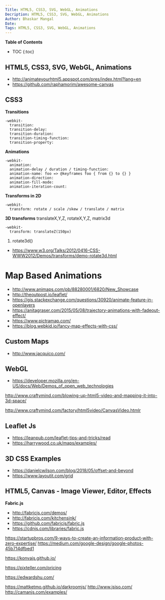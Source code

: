 ```yaml
---
Title: HTML5, CSS3, SVG, WebGL, Animations
Decription: HTML5, CSS3, SVG, WebGL, Animations
Author: Bhaskar Mangal
Date: 
Tags: HTML5, CSS3, SVG, WebGL, Animations
---
```


**Table of Contents**
* TOC
{:toc}


## HTML5, CSS3, SVG, WebGL, Animations

* http://animateyourhtml5.appspot.com/pres/index.html?lang=en
* https://github.com/raphamorim/awesome-canvas

## CSS3
**Transitions**
```
-webkit-
  transition:
  transition-delay:
  transition-duration:
  transition-timing-function:
  transition-property:
```

**Animations**
```
-webkit-
  animation:
  animation-delay / duration / timing-function:
  animation-name: foo => @keyframes foo { from {} to {} }
  animation-direction:
  animation-fill-mode:
  animation-iteration-count:
```

**Transforms in 2D**
```
-webkit-
  transform: rotate / scale /skew / translate / matrix
```

**3D transforms**
translateX,Y,Z, rotateX,Y,Z, matrix3d
```
-webkit-
  transform: translateZ(150px)
```
  
1. rotate3d()
* https://www.w3.org/Talks/2012/0416-CSS-WWW2012/Demos/transforms/demo-rotate3d.html


# Map Based Animations
* http://www.animaps.com/pb/88280001/6820/New_Showcase
* http://theoutpost.io/leaflet/
* https://gis.stackexchange.com/questions/30920/animate-feature-in-openlayers
* https://anitagraser.com/2015/05/08/trajectory-animations-with-fadeout-effect/
* https://www.pictramap.com/
* https://blog.webkid.io/fancy-map-effects-with-css/

## Custom Maps
* http://www.jacquico.com/


## WebGL
* https://developer.mozilla.org/en-US/docs/Web/Demos_of_open_web_technologies

http://www.craftymind.com/blowing-up-html5-video-and-mapping-it-into-3d-space/

http://www.craftymind.com/factory/html5video/CanvasVideo.htmlr


## Leaflet Js
* https://leanpub.com/leaflet-tips-and-tricks/read
* https://harrywood.co.uk/maps/examples/

## 3D CSS Examples
- https://danielcwilson.com/blog/2018/05/offset-and-beyond
- https://www.layoutit.com/grid

## HTML5, Canvas - Image Viewer, Editor, Effects

**Fabric.js**
* http://fabricjs.com/demos/
* http://fabricjs.com/kitchensink/
* https://github.com/fabricjs/fabric.js
* https://cdnjs.com/libraries/fabric.js


https://startupbros.com/9-ways-to-create-an-information-product-with-zero-expertise/
https://medium.com/google-design/google-photos-45b714dfbed1


https://konvajs.github.io/


https://pixteller.com/pricing


https://edwardshu.com/

https://mattketmo.github.io/darkroomjs/
http://www.jsiso.com/
http://camanjs.com/examples/
